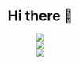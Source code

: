 <div align="center">
  <h1>Hi there 👋</h1>
  <a href="https://github.com/anuraghazra/github-readme-stats">
    <img src="https://github-readme-stats.vercel.app/api?username=65787978&theme=vue-dark&show_icons=true&hide_border=true&count_private=true" />
  </a>
  <br>
  <a href="https://git.io/streak-stats">
     <img src="https://github-readme-streak-stats.herokuapp.com/?user=65787978&theme=vue-dark&hide_border=true" />
  </a>
  <br>
  <a href="https://github.com/anuraghazra/github-readme-stats">
    <img src="https://github-readme-stats.vercel.app/api/top-langs/?username=65787978&theme=vue-dark&show_icons=true&hide_border=true&layout=compact" />
  </a>
</div>
